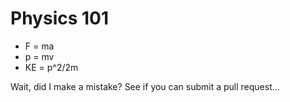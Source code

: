# Physics 101
* F = ma
* p = mv
* KE = p^2/2m

Wait, did I make a mistake? See if you can submit a pull request...
